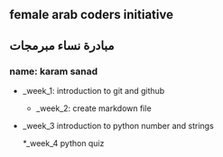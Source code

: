  ## female arab coders initiative
 ## مبادرة نساء مبرمجات

 ### name: karam sanad
 * _week_1:
     introduction to git and github
     * _week_2:
         create markdown file
  * _week_3 
       introduction to python number and strings
       
       
    *_week_4
    python quiz
